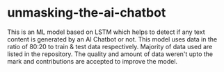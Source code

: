 # unmasking-the-ai-chatbot

This is an ML model based on LSTM which helps to detect if any text content is generated by an AI Chatbot or not.
This model uses data in the ratio of 80:20 to train & test data respectively. Majority of data used are listed in the repository.
The quality and amount of data weren't upto the mark and contributions are accepted to improve the model.
